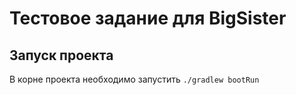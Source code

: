 # Тестовое задание для BigSister
## Запуск проекта

В корне проекта необходимо запустить `./gradlew bootRun`